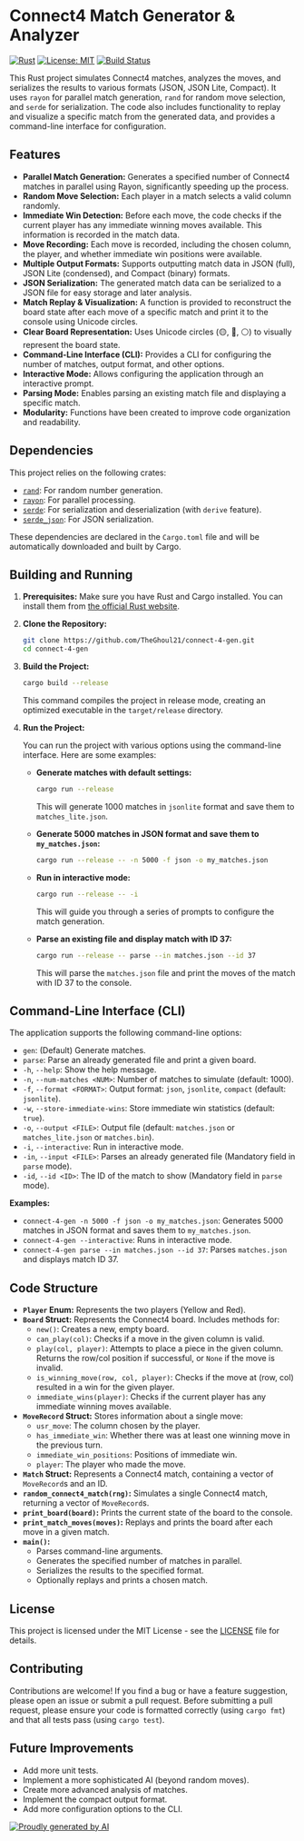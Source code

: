 # Connect4 Match Generator & Analyzer

[![Rust](https://img.shields.io/badge/Rust-000000?style=for-the-badge&logo=rust&logoColor=white)](https://www.rust-lang.org/)
[![License: MIT](https://img.shields.io/badge/License-MIT-yellow.svg)](https://opensource.org/licenses/MIT)
[![Build Status](https://img.shields.io/badge/build-passing-brightgreen.svg?style=flat-square)](https://github.com/TheGhoul21/connect-4-gen/actions)

This Rust project simulates Connect4 matches, analyzes the moves, and serializes the results to various formats (JSON, JSON Lite, Compact). It uses `rayon` for parallel match generation, `rand` for random move selection, and `serde` for serialization. The code also includes functionality to replay and visualize a specific match from the generated data, and provides a command-line interface for configuration.

## Features

*   **Parallel Match Generation:** Generates a specified number of Connect4 matches in parallel using Rayon, significantly speeding up the process.
*   **Random Move Selection:** Each player in a match selects a valid column randomly.
*   **Immediate Win Detection:** Before each move, the code checks if the current player has any immediate winning moves available. This information is recorded in the match data.
*   **Move Recording:** Each move is recorded, including the chosen column, the player, and whether immediate win positions were available.
*   **Multiple Output Formats:** Supports outputting match data in JSON (full), JSON Lite (condensed), and Compact (binary) formats.
*   **JSON Serialization:** The generated match data can be serialized to a JSON file for easy storage and later analysis.
*   **Match Replay & Visualization:** A function is provided to reconstruct the board state after each move of a specific match and print it to the console using Unicode circles.
*   **Clear Board Representation:** Uses Unicode circles (🟡, 🔴, ⚪) to visually represent the board state.
*   **Command-Line Interface (CLI):**  Provides a CLI for configuring the number of matches, output format, and other options.
*   **Interactive Mode:**  Allows configuring the application through an interactive prompt.
*   **Parsing Mode:**  Enables parsing an existing match file and displaying a specific match.
*   **Modularity:** Functions have been created to improve code organization and readability.

## Dependencies

This project relies on the following crates:

*   [`rand`](https://crates.io/crates/rand): For random number generation.
*   [`rayon`](https://crates.io/crates/rayon): For parallel processing.
*   [`serde`](https://crates.io/crates/serde): For serialization and deserialization (with `derive` feature).
*   [`serde_json`](https://crates.io/crates/serde_json): For JSON serialization.

These dependencies are declared in the `Cargo.toml` file and will be automatically downloaded and built by Cargo.

## Building and Running

1.  **Prerequisites:** Make sure you have Rust and Cargo installed. You can install them from [the official Rust website](https://www.rust-lang.org/tools/install).

2.  **Clone the Repository:**

    ```bash
    git clone https://github.com/TheGhoul21/connect-4-gen.git
    cd connect-4-gen
    ```

3.  **Build the Project:**

    ```bash
    cargo build --release
    ```

    This command compiles the project in release mode, creating an optimized executable in the `target/release` directory.

4.  **Run the Project:**

    You can run the project with various options using the command-line interface.  Here are some examples:

    *   **Generate matches with default settings:**

        ```bash
        cargo run --release
        ```

        This will generate 1000 matches in `jsonlite` format and save them to `matches_lite.json`.

    *   **Generate 5000 matches in JSON format and save them to `my_matches.json`:**

        ```bash
        cargo run --release -- -n 5000 -f json -o my_matches.json
        ```

    *   **Run in interactive mode:**

        ```bash
        cargo run --release -- -i
        ```

        This will guide you through a series of prompts to configure the match generation.

    *   **Parse an existing file and display match with ID 37:**

        ```bash
        cargo run --release -- parse --in matches.json --id 37
        ```

        This will parse the `matches.json` file and print the moves of the match with ID 37 to the console.

## Command-Line Interface (CLI)

The application supports the following command-line options:

*   `gen`:  (Default) Generate matches.
*   `parse`: Parse an already generated file and print a given board.
*   `-h`, `--help`: Show the help message.
*   `-n`, `--num-matches <NUM>`: Number of matches to simulate (default: 1000).
*   `-f`, `--format <FORMAT>`: Output format: `json`, `jsonlite`, `compact` (default: `jsonlite`).
*   `-w`, `--store-immediate-wins`: Store immediate win statistics (default: `true`).
*   `-o`, `--output <FILE>`: Output file (default: `matches.json` or `matches_lite.json` or `matches.bin`).
*   `-i`, `--interactive`: Run in interactive mode.
*   `-in`, `--input <FILE>`: Parses an already generated file (Mandatory field in `parse` mode).
*   `-id`, `--id <ID>`: The ID of the match to show (Mandatory field in `parse` mode).

**Examples:**

*   `connect-4-gen -n 5000 -f json -o my_matches.json`: Generates 5000 matches in JSON format and saves them to `my_matches.json`.
*   `connect-4-gen --interactive`: Runs in interactive mode.
*   `connect-4-gen parse --in matches.json --id 37`: Parses `matches.json` and displays match ID 37.

## Code Structure

*   **`Player` Enum:** Represents the two players (Yellow and Red).
*   **`Board` Struct:** Represents the Connect4 board. Includes methods for:
    *   `new()`: Creates a new, empty board.
    *   `can_play(col)`: Checks if a move in the given column is valid.
    *   `play(col, player)`: Attempts to place a piece in the given column. Returns the row/col position if successful, or `None` if the move is invalid.
    *   `is_winning_move(row, col, player)`: Checks if the move at (row, col) resulted in a win for the given player.
    *   `immediate_wins(player)`: Checks if the current player has any immediate winning moves available.
*   **`MoveRecord` Struct:** Stores information about a single move:
    *   `usr_move`: The column chosen by the player.
    *   `has_immediate_win`: Whether there was at least one winning move in the previous turn.
    *   `immediate_win_positions`: Positions of immediate win.
    *   `player`: The player who made the move.
*   **`Match` Struct:** Represents a Connect4 match, containing a vector of `MoveRecord`s and an ID.
*   **`random_connect4_match(rng)`:** Simulates a single Connect4 match, returning a vector of `MoveRecord`s.
*   **`print_board(board)`:** Prints the current state of the board to the console.
*   **`print_match_moves(moves)`:** Replays and prints the board after each move in a given match.
*   **`main()`:**
    *   Parses command-line arguments.
    *   Generates the specified number of matches in parallel.
    *   Serializes the results to the specified format.
    *   Optionally replays and prints a chosen match.

## License

This project is licensed under the MIT License - see the [LICENSE](LICENSE) file for details.

## Contributing

Contributions are welcome! If you find a bug or have a feature suggestion, please open an issue or submit a pull request. Before submitting a pull request, please ensure your code is formatted correctly (using `cargo fmt`) and that all tests pass (using `cargo test`).

## Future Improvements

*   Add more unit tests.
*   Implement a more sophisticated AI (beyond random moves).
*   Create more advanced analysis of matches.
*   Implement the compact output format.
*   Add more configuration options to the CLI.

[![Proudly generated by AI](https://img.shields.io/badge/Proudly%20Generated%20by-AI-success)](https://openai.com)
